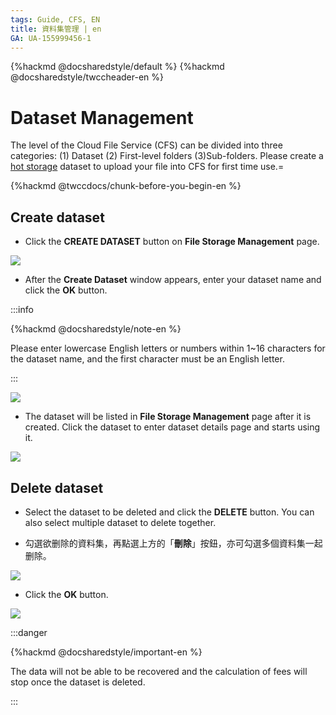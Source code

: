 ```yaml
---
tags: Guide, CFS, EN
title: 資料集管理 | en
GA: UA-155999456-1
---
```


{%hackmd @docsharedstyle/default %}
{%hackmd @docsharedstyle/twccheader-en %}


# Dataset Management

The level of the Cloud File Service (CFS) can be divided into three categories: (1) Dataset (2) First-level folders (3)Sub-folders.
Please create a [hot storage](https://man.twcc.ai/@twccdocs/concept-cfs-hot-and-cold-en) dataset to upload your file into CFS for first time use.=

{%hackmd @twccdocs/chunk-before-you-begin-en %}

## Create dataset

* Click the **CREATE DATASET** button on **File Storage Management** page.

![](https://cos.twcc.ai/SYS-MANUAL/uploads/upload_05fe774c3e494caaf61a4263891b1de4.png)

* After the **Create Dataset** window appears, enter your dataset name and click the **OK** button.

:::info

{%hackmd @docsharedstyle/note-en %}

Please enter lowercase English letters or numbers within 1~16 characters for the dataset name, and the first character must be an English letter.

:::

![](https://cos.twcc.ai/SYS-MANUAL/uploads/upload_7a564ae607ff285aef4374be32d5622b.png)

* The dataset will be listed in **File Storage Management** page after it is created. Click the dataset to enter dataset details page and starts using it.

![](https://cos.twcc.ai/SYS-MANUAL/uploads/upload_bb089055fe7ced3cee84dd1c87107847.png)


## Delete dataset

* Select the dataset to be deleted and click the **DELETE** button. You can also select multiple dataset to delete together.

* 勾選欲删除的資料集，再點選上方的「**刪除**」按鈕，亦可勾選多個資料集一起删除。

![](https://cos.twcc.ai/SYS-MANUAL/uploads/upload_c1d2dffafb467961f5c02c99f90b30c6.png)

* Click the **OK** button.

![](https://cos.twcc.ai/SYS-MANUAL/uploads/upload_78b91716936bfa3970488e7621147416.png)

:::danger

{%hackmd @docsharedstyle/important-en %}

The data will not be able to be recovered and the calculation of fees will stop once the dataset is deleted.

:::

